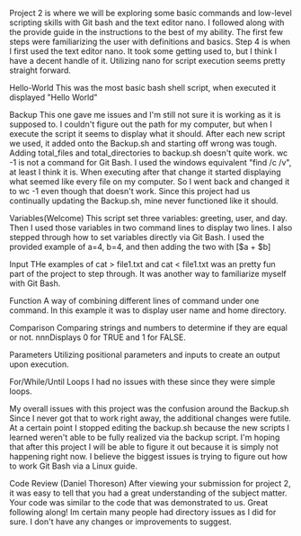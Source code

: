 Project 2 is where we will be exploring some basic commands and low-level scripting skills 
with Git bash and the text editor nano.
I followed along with the provide guide in the instructions to the best of my ability.
The first few steps were familiarizing the user with definitions and basics.
Step 4 is when I first used the text editor nano. 
It took some getting used to, but I think I have a decent handle of it.
Utilizing nano for script execution seems pretty straight forward.

Hello-World
This was the most basic bash shell script, when executed it displayed "Hello World"

Backup
This one gave me issues and I'm still not sure it is working as it is supposed to.
I couldn't figure out the path for my computer, but when I execute the script it 
seems to display what it should.
After each new script we used, it added onto the Backup.sh and starting off wrong
was tough.
Adding total_files and total_directories to backup.sh doesn't quite work.
wc -1 is not a command for Git Bash. 
I used the windows equivalent "find /c /v", at least I think it is.
When executing after that change it started displaying what seemed like every file on my computer.
So I went back and changed it to wc -1 even though that doesn't work.
Since this project had us continually updating the Backup.sh, mine never functioned like it should.

Variables(Welcome)
This script set three variables: greeting, user, and day.
Then I used those variables in two command lines to display two lines.
I also stepped through how to set variables directly via Git Bash.
I used the provided example of a=4, b=4, and then adding the two with [$a + $b]

Input
THe examples of cat > file1.txt and cat < file1.txt was an pretty fun part of 
the project to step through. It was another way to familiarize myself with Git Bash.

Function
A way of combining different lines of command under one command. 
In this example it was to display user name and home directory.

Comparison
Comparing strings and numbers to determine if they are equal or not.
nnnDisplays 0 for TRUE and 1 for FALSE.

Parameters
Utilizing positional parameters and inputs to create an output upon execution.

For/While/Until Loops
I had no issues with these since they were simple loops.

My overall issues with this project was the confusion around the Backup.sh
Since I never got that to work right away, the additional changes were futile.
At a certain point I stopped editing the backup.sh because the new scripts I learned
weren't able to be fully realized via the backup script. 
I'm hoping that after this project I will be able to figure it out because it is 
simply not happening right now. 
I believe the biggest issues is trying to figure out how to work Git Bash via a Linux guide.

Code Review (Daniel Thoreson) After viewing your submission for project 2, it was easy to tell that you had a great understanding of the subject matter. Your code was similar to the code that was demonstrated to us. Great following along! Im certain many people had directory issues as I did for sure. I don't have any changes or improvements to suggest.
